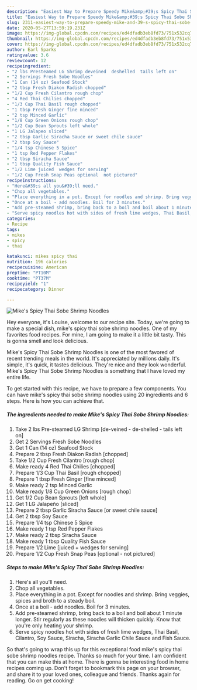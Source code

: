 ```yaml
---
description: "Easiest Way to Prepare Speedy Mike&amp;#39;s Spicy Thai Sobe Shrimp Noodles"
title: "Easiest Way to Prepare Speedy Mike&amp;#39;s Spicy Thai Sobe Shrimp Noodles"
slug: 2311-easiest-way-to-prepare-speedy-mike-and-39-s-spicy-thai-sobe-shrimp-noodles
date: 2020-05-27T13:59:19.231Z
image: https://img-global.cpcdn.com/recipes/ed4dfadb3eb8fd73/751x532cq70/mikes-spicy-thai-sobe-shrimp-noodles-recipe-main-photo.jpg
thumbnail: https://img-global.cpcdn.com/recipes/ed4dfadb3eb8fd73/751x532cq70/mikes-spicy-thai-sobe-shrimp-noodles-recipe-main-photo.jpg
cover: https://img-global.cpcdn.com/recipes/ed4dfadb3eb8fd73/751x532cq70/mikes-spicy-thai-sobe-shrimp-noodles-recipe-main-photo.jpg
author: Earl Sparks
ratingvalue: 3.6
reviewcount: 12
recipeingredient:
- "2 lbs Presteamed LG Shrimp deveined  deshelled  tails left on"
- "2 Servings Fresh Sobe Noodles"
- "1 Can (14 oz) Seafood Stock"
- "2 tbsp Fresh Diakon Radish chopped"
- "1/2 Cup Fresh Cilantro rough chop"
- "4 Red Thai Chilies chopped"
- "1/3 Cup Thai Basil rough chopped"
- "1 tbsp Fresh Ginger fine minced"
- "2 tsp Minced Garlic"
- "1/8 Cup Green Onions rough chop"
- "1/2 Cup Bean Sprouts left whole"
- "1 LG Jalapeo sliced"
- "2 tbsp Garlic Siracha Sauce or sweet chile sauce"
- "2 tbsp Soy Sauce"
- "1/4 tsp Chinese 5 Spice"
- "1 tsp Red Pepper Flakes"
- "2 tbsp Siracha Sauce"
- "1 tbsp Quality Fish Sauce"
- "1/2 Lime juiced  wedges for serving"
- "1/2 Cup Fresh Snap Peas optional  not pictured"
recipeinstructions:
- "Here&#39;s all you&#39;ll need."
- "Chop all vegetables."
- "Place everything in a pot. Except for noodles and shrimp. Bring veggies, spices and broth to a steady boil."
- "Once at a boil - add noodles. Boil for 3 minutes."
- "Add pre-steamed shrimp, bring back to a boil and boil about 1 minute longer. Stir regularly as these noodles will thicken quickly. Know that you&#39;re only heating your shrimp."
- "Serve spicy noodles hot with sides of fresh lime wedges, Thai Basil, Cilantro, Soy Sauce, Siracha, Siracha Garlic Chile Sauce and Fish Sauce."
categories:
- Recipe
tags:
- mikes
- spicy
- thai

katakunci: mikes spicy thai 
nutrition: 196 calories
recipecuisine: American
preptime: "PT10M"
cooktime: "PT37M"
recipeyield: "1"
recipecategory: Dinner

---
```



![Mike&#39;s Spicy Thai Sobe Shrimp Noodles](https://img-global.cpcdn.com/recipes/ed4dfadb3eb8fd73/751x532cq70/mikes-spicy-thai-sobe-shrimp-noodles-recipe-main-photo.jpg)

Hey everyone, it's Louise, welcome to our recipe site. Today, we're going to make a special dish, mike&#39;s spicy thai sobe shrimp noodles. One of my favorites food recipes. For mine, I am going to make it a little bit tasty. This is gonna smell and look delicious.



Mike&#39;s Spicy Thai Sobe Shrimp Noodles is one of the most favored of recent trending meals in the world. It's appreciated by millions daily. It's simple, it's quick, it tastes delicious. They're nice and they look wonderful. Mike&#39;s Spicy Thai Sobe Shrimp Noodles is something that I have loved my entire life.


To get started with this recipe, we have to prepare a few components. You can have mike&#39;s spicy thai sobe shrimp noodles using 20 ingredients and 6 steps. Here is how you can achieve that.

<!--inarticleads1-->

##### The ingredients needed to make Mike&#39;s Spicy Thai Sobe Shrimp Noodles:

1. Take 2 lbs Pre-steamed LG Shrimp [de-veined - de-shelled - tails left on]
1. Get 2 Servings Fresh Sobe Noodles
1. Get 1 Can (14 oz) Seafood Stock
1. Prepare 2 tbsp Fresh Diakon Radish [chopped]
1. Take 1/2 Cup Fresh Cilantro [rough chop]
1. Make ready 4 Red Thai Chilies [chopped]
1. Prepare 1/3 Cup Thai Basil [rough chopped]
1. Prepare 1 tbsp Fresh Ginger [fine minced]
1. Make ready 2 tsp Minced Garlic
1. Make ready 1/8 Cup Green Onions [rough chop]
1. Get 1/2 Cup Bean Sprouts [left whole]
1. Get 1 LG Jalapeño [sliced]
1. Prepare 2 tbsp Garlic Siracha Sauce [or sweet chile sauce]
1. Get 2 tbsp Soy Sauce
1. Prepare 1/4 tsp Chinese 5 Spice
1. Make ready 1 tsp Red Pepper Flakes
1. Make ready 2 tbsp Siracha Sauce
1. Make ready 1 tbsp Quality Fish Sauce
1. Prepare 1/2 Lime [juiced + wedges for serving]
1. Prepare 1/2 Cup Fresh Snap Peas [optional - not pictured]




<!--inarticleads2-->

##### Steps to make Mike&#39;s Spicy Thai Sobe Shrimp Noodles:

1. Here&#39;s all you&#39;ll need.
1. Chop all vegetables.
1. Place everything in a pot. Except for noodles and shrimp. Bring veggies, spices and broth to a steady boil.
1. Once at a boil - add noodles. Boil for 3 minutes.
1. Add pre-steamed shrimp, bring back to a boil and boil about 1 minute longer. Stir regularly as these noodles will thicken quickly. Know that you&#39;re only heating your shrimp.
1. Serve spicy noodles hot with sides of fresh lime wedges, Thai Basil, Cilantro, Soy Sauce, Siracha, Siracha Garlic Chile Sauce and Fish Sauce.




So that's going to wrap this up for this exceptional food mike&#39;s spicy thai sobe shrimp noodles recipe. Thanks so much for your time. I am confident that you can make this at home. There is gonna be interesting food in home recipes coming up. Don't forget to bookmark this page on your browser, and share it to your loved ones, colleague and friends. Thanks again for reading. Go on get cooking!
